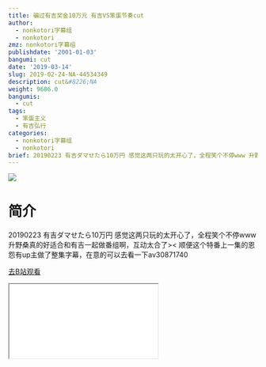 ```yaml
---
title: 骗过有吉奖金10万元 有吉VS笨蛋节奏cut
author:
  - nonkotori字幕组
  - nonkotori
zmz: nonkotori字幕组
publishdate: '2001-01-03'
bangumi: cut
date: '2019-03-14'
slug: 2019-02-24-NA-44534349
description: cut&#8226;NA
weight: 9686.0
bangumis:
  - cut
tags:
  - 笨蛋主义
  - 有吉弘行
categories:
  - nonkotori字幕组
  - nonkotori
brief: 20190223 有吉ダマせたら10万円 感觉这两只玩的太开心了，全程笑个不停www 升野桑真的好适合和有吉一起做番组啊，互动太合了>< 顺便这个特番上一集的恩怨有up主做了整集字幕，在意的可以去看一下av30871740
---
```

![](https://i.imgur.com/wv6z3CF.jpg)
# 简介  
20190223 有吉ダマせたら10万円
感觉这两只玩的太开心了，全程笑个不停www
升野桑真的好适合和有吉一起做番组啊，互动太合了><
顺便这个特番上一集的恩怨有up主做了整集字幕，在意的可以去看一下av30871740  

[去B站观看](https://www.bilibili.com/video/av44534349/)
<div class ="resp-container"><iframe class="testiframe" src="//player.bilibili.com/player.html?aid=44534349"", scrolling="no", allowfullscreen="true" > </iframe></div> 
